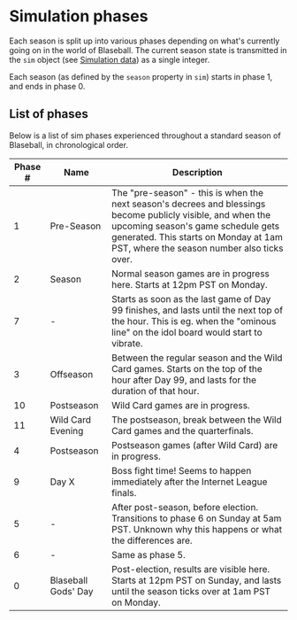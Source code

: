 # Simulation phases
Each season is split up into various phases depending on what's currently going on in the world of Blaseball. The current season state is transmitted in the `sim` object (see [Simulation data](../reference/Blaseball-API.v1.yaml/components/schemas/SimulationData)) as a single integer.

Each season (as defined by the `season` property in `sim`) starts in phase 1, and ends in phase 0.

## List of phases
Below is a list of sim phases experienced throughout a standard season of Blaseball, in chronological order.

Phase # | Name | Description
---|---|---
1 | Pre-Season | The "pre-season" - this is when the next season's decrees and blessings become publicly visible, and when the upcoming season's game schedule gets generated. This starts on Monday at 1am PST, where the season number also ticks over.
2 | Season | Normal season games are in progress here. Starts at 12pm PST on Monday.
7 | - | Starts as soon as the last game of Day 99 finishes, and lasts until the next top of the hour. This is eg. when the "ominous line" on the idol board would start to vibrate.
3 | Offseason | Between the regular season and the Wild Card games. Starts on the top of the hour after Day 99, and lasts for the duration of that hour.
10 | Postseason | Wild Card games are in progress. 
11 | Wild Card Evening | The postseason, break between the Wild Card games and the quarterfinals.
4 | Postseason | Postseason games (after Wild Card) are in progress.
9 | Day X | Boss fight time! Seems to happen immediately after the Internet League finals.
5 | - | After post-season, before election. Transitions to phase 6 on Sunday at 5am PST. Unknown why this happens or what the differences are.
6 | - | Same as phase 5.
0 | Blaseball Gods' Day | Post-election, results are visible here. Starts at 12pm PST on Sunday, and lasts until the season ticks over at 1am PST on Monday.